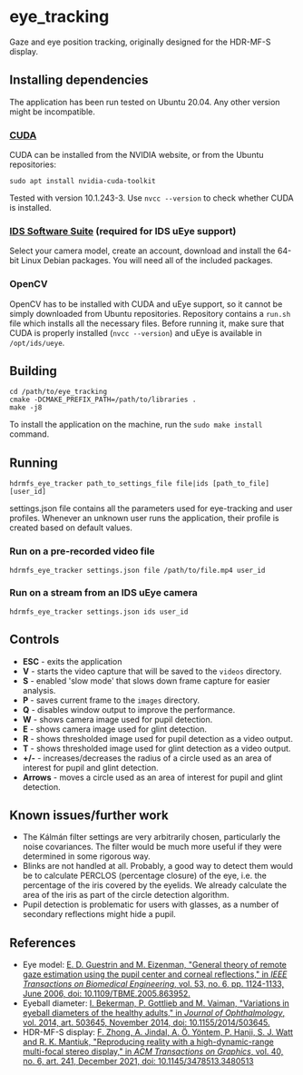 # eye_tracking

Gaze and eye position tracking, originally designed for the HDR-MF-S display.

## Installing dependencies

The application has been run tested on Ubuntu 20.04. Any other version might be incompatible.

### [CUDA](https://developer.nvidia.com/cuda-toolkit)

CUDA can be installed from the NVIDIA website, or from the Ubuntu repositories:

    sudo apt install nvidia-cuda-toolkit

Tested with version 10.1.243-3. Use `nvcc --version` to check whether CUDA is installed.

### [IDS Software Suite](https://en.ids-imaging.com/ids-software-suite.html) (required for IDS uEye support)

Select your camera model, create an account, download and install the 64-bit Linux Debian packages.
You will need all of the included packages.

### OpenCV

OpenCV has to be installed with CUDA and uEye support, so it cannot be simply downloaded from Ubuntu repositories. Repository contains a `run.sh` file which installs all the necessary files. Before running it, make sure that CUDA is properly installed (`nvcc --version`) and uEye is available in `/opt/ids/ueye`.

## Building

    cd /path/to/eye_tracking
    cmake -DCMAKE_PREFIX_PATH=/path/to/libraries .
    make -j8

To install the application on the machine, run the `sudo make install` command. 

## Running

    hdrmfs_eye_tracker path_to_settings_file file|ids [path_to_file] [user_id]

settings.json file contains all the parameters used for eye-tracking and user profiles. Whenever an unknown user runs the application, their profile is created based on default values.

### Run on a pre-recorded video file
    hdrmfs_eye_tracker settings.json file /path/to/file.mp4 user_id
    
### Run on a stream from an IDS uEye camera
    hdrmfs_eye_tracker settings.json ids user_id

## Controls
- **ESC** - exits the application
- **V** - starts the video capture that will be saved to the `videos` directory.
- **S** - enabled 'slow mode' that slows down frame capture for easier analysis.
- **P** - saves current frame to the `images` directory.
- **Q** - disables window output to improve the performance.
- **W** - shows camera image used for pupil detection.
- **E** - shows camera image used for glint detection.
- **R** - shows thresholded image used for pupil detection as a video output.
- **T** - shows thresholded image used for glint detection as a video output.
- **+/-** - increases/decreases the radius of a circle used as an area of interest for pupil and glint detection.
- **Arrows** - moves a circle used as an area of interest for pupil and glint detection.

## Known issues/further work

- The Kálmán filter settings are very arbitrarily chosen, particularly the noise covariances. The filter would be much more useful if they were determined in some rigorous way.
- Blinks are not handled at all. Probably, a good way to detect them would be to calculate PERCLOS (percentage closure) of the eye, i.e. the percentage of the iris covered by the eyelids. We already calculate the area of the iris as part of the circle detection algorithm.
- Pupil detection is problematic for users with glasses, as a number of secondary reflections might hide a pupil.

## References

- Eye model: [E. D. Guestrin and M. Eizenman, "General theory of remote gaze estimation using the pupil center and corneal reflections," in _IEEE Transactions on Biomedical Engineering_, vol. 53, no. 6, pp. 1124-1133, June 2006, doi: 10.1109/TBME.2005.863952.](https://ieeexplore.ieee.org/document/1634506)
- Eyeball diameter: [I. Bekerman, P. Gottlieb and M. Vaiman, "Variations in eyeball diameters of the healthy adults," in _Journal of Ophthalmology_, vol. 2014, art. 503645, November 2014, doi: 10.1155/2014/503645.](https://www.hindawi.com/journals/joph/2014/503645/)
- HDR-MF-S display: [F. Zhong, A. Jindal, A. Ö. Yöntem, P. Hanji, S. J. Watt and R. K. Mantiuk, "Reproducing reality with a high-dynamic-range multi-focal stereo display," in _ACM Transactions on Graphics_, vol. 40, no. 6, art. 241, December 2021, doi: 10.1145/3478513.3480513](https://www.cl.cam.ac.uk/research/rainbow/projects/hdrmfs/Reproducing_reality_HDR_MF_S_display.pdf)
